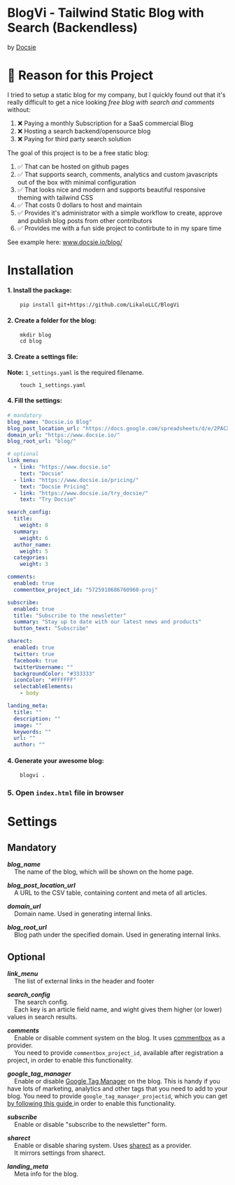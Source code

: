 # BlogVi - Tailwind Static Blog with Search (Backendless)
 by [Docsie](https://www.docsie.io)
 
# 👋 Reason for this Project

I tried to setup a static blog for my company, but I quickly found out that it's really difficult to get a nice looking *free blog with search and comments* without:
1. ❌ Paying a monthly Subscription for a SaaS commercial Blog
2. ❌ Hosting a search backend/opensource blog
3. ❌ Paying for third party search solution

The goal of this project is to be a free static blog:
1.  ✅ That can be hosted on github pages
2.  ✅ That supports search, comments, analytics and custom javascripts out of the box with minimal configuration
3.  ✅ That looks nice and modern and supports beautiful responsive theming with tailwind CSS
4.  ✅ That costs 0 dollars to host and maintain
5.  ✅ Provides it's administrator with a simple workflow to create, approve and publish blog posts from other contributors
6.  ✅ Provides me with a fun side project to contirbute to in my spare time

See example here: www.docsie.io/blog/

# Installation

#### 1. Install the package:

```shell
    pip install git+https://github.com/LikaloLLC/BlogVi
```

#### 2. Create a folder for the blog:

```shell
    mkdir blog
    cd blog
```
    

#### 3. Create a settings file:

**Note:** `1_settings.yaml` is the required filename.

```shell
    touch 1_settings.yaml
```

#### 4. Fill the settings:

```yaml
# mandatory
blog_name: "Docsie.io Blog"
blog_post_location_url: "https://docs.google.com/spreadsheets/d/e/2PACX-1vR2Unb1VTOB1upja915Rp7N6MJnqtLLOPYUlrJW7R0qybH_kGWB1wPozgjAf6X5JD-Bv_XldO9yKSLU/pub?output=csv"
domain_url: "https://www.docsie.io/"
blog_root_url: "blog/"

# optional
link_menu:
  - link: "https://www.docsie.io"
    text: "Docsie"
  - link: "https://www.docsie.io/pricing/"
    text: "Docsie Pricing"
  - link: "https://www.docsie.io/try_docsie/"
    text: "Try Docsie"

search_config:
  title:
    weight: 8
  summary:
    weight: 6
  author_name:
    weight: 5
  categories:
    weight: 3

comments:
  enabled: true
  commentbox_project_id: "5725910686760960-proj"

subscribe:
  enabled: true
  title: "Subscribe to the newsletter"
  summary: "Stay up to date with our latest news and products"
  button_text: "Subscribe"

sharect:
  enabled: true
  twitter: true
  facebook: true
  twitterUsername: ""
  backgroundColor: "#333333"
  iconColor: "#FFFFFF"
  selectableElements:
    - body

landing_meta:
  title: ""
  description: ""
  image: ""
  keywords: ""
  url: ""
  author: ""

```

#### 4. Generate your awesome blog:

```shell
    blogvi .
```

### 5. Open `index.html` file in browser

# Settings

## Mandatory

***blog_name***  
    The name of the blog, which will be shown on the home page.

***blog_post_location_url***  
    A URL to the CSV table, containing content and meta of all articles.

***domain_url***  
    Domain name. Used in generating internal links.

***blog_root_url***  
    Blog path under the specified domain. Used in generating internal links.

## Optional

***link_menu***  
    The list of external links in the header and footer

***search_config***  
    The search config.  
    Each key is an article field name, and wight gives them higher (or lower) values in search results.

***comments***  
    Enable or disable comment system on the blog. It uses [commentbox](https://commentbox.io/) as a provider.  
    You need to provide `commentbox_project_id`, available after registration a project,
in order to enable this functionality.

***google_tag_manager***  
    Enable or disable [Google Tag Manager](https://marketingplatform.google.com/about/tag-manager/) on the blog. This is handy if you have lots of marketing, analytics and other tags that you need to add to your blog. 
You need to provide `google_tag_manager_projectid`, which you can get [by following this guide](https://support.google.com/tagmanager/answer/6103696?hl=en),in order to enable this functionality.


***subscribe***  
    Enable or disable "subscribe to the newsletter" form.

***sharect***  
    Enable or disable sharing system. Uses [sharect](https://estevanmaito.github.io/sharect/) as a provider.  
    It mirrors settings from sharect.

***landing_meta***  
    Meta info for the blog.



